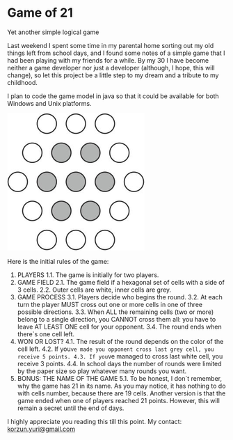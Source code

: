 # Game of 21  
Yet another simple logical game

Last weekend I spent some time in my parental home sorting out my old things left from school days, 
and I found some notes of a simple game that I had been playing with my friends for a while. 
By my 30 I have become neither a game developer nor just a developer (although, I hope, this will change),
so let this project be a little step to my dream and a tribute to my childhood.

I plan to code the game model in java so that it could be available for both Windows and Unix platforms.

![alt-text](field.jpg)

Here is the initial rules of the game:
1. PLAYERS
1.1. The game is initially for two players.
2. GAME FIELD
2.1. The game field if a hexagonal set of cells with a side of 3 cells.
2.2. Outer cells are white, inner cells are grey.
3. GAME PROCESS
3.1. Players decide who begins the round.
3.2. At each turn the player MUST cross out one or more cells in one of three possible directions.
3.3. When ALL the remaining cells (two or more) belong to a single direction, you CANNOT cross them all: you have to leave AT LEAST ONE cell for your opponent. 
3.4. The round ends when there`s one cell left.
4. WON OR LOST?
4.1. The result of the round depends on the color of the cell left.
4.2. If you`ve made you opponent cross last grey cell, you receive 5 points.
4.3. If you`ve managed to cross last white cell, you receive 3 points.
4.4. In school days the number of rounds were limited by the paper size so play whatever many rounds you want.
5. BONUS: THE NAME OF THE GAME
5.1. To be honest, I don`t remember, why the game has 21 in its name. As you may notice, it has nothing to do with cells number, because there are 19 cells. Another version is that the game ended when one of players reached 21 points. However, this will remain a secret until the end of days.

I highly appreciate you reading this till this point. My contact: korzun.yuri@gmail.com

